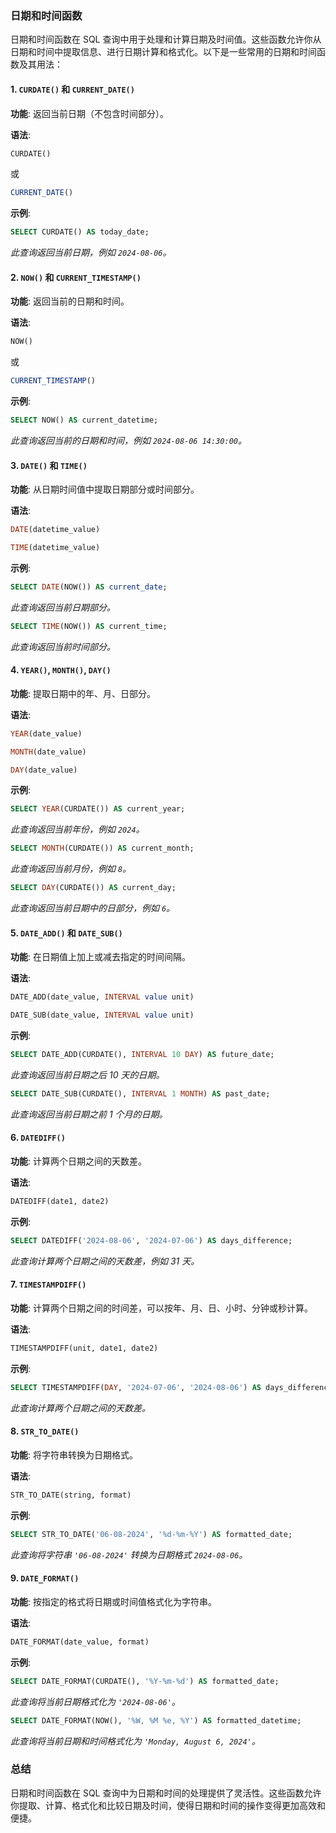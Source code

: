 ### 日期和时间函数

日期和时间函数在 SQL 查询中用于处理和计算日期及时间值。这些函数允许你从日期和时间中提取信息、进行日期计算和格式化。以下是一些常用的日期和时间函数及其用法：

#### 1. `CURDATE()` 和 `CURRENT_DATE()`

**功能**: 返回当前日期（不包含时间部分）。

**语法**:
```sql
CURDATE()
```
或
```sql
CURRENT_DATE()
```

**示例**:
```sql
SELECT CURDATE() AS today_date;
```
*此查询返回当前日期，例如 `2024-08-06`。*

#### 2. `NOW()` 和 `CURRENT_TIMESTAMP()`

**功能**: 返回当前的日期和时间。

**语法**:
```sql
NOW()
```
或
```sql
CURRENT_TIMESTAMP()
```

**示例**:
```sql
SELECT NOW() AS current_datetime;
```
*此查询返回当前的日期和时间，例如 `2024-08-06 14:30:00`。*

#### 3. `DATE()` 和 `TIME()`

**功能**: 从日期时间值中提取日期部分或时间部分。

**语法**:
```sql
DATE(datetime_value)
```
```sql
TIME(datetime_value)
```

**示例**:
```sql
SELECT DATE(NOW()) AS current_date;
```
*此查询返回当前日期部分。*

```sql
SELECT TIME(NOW()) AS current_time;
```
*此查询返回当前时间部分。*

#### 4. `YEAR()`, `MONTH()`, `DAY()`

**功能**: 提取日期中的年、月、日部分。

**语法**:
```sql
YEAR(date_value)
```
```sql
MONTH(date_value)
```
```sql
DAY(date_value)
```

**示例**:
```sql
SELECT YEAR(CURDATE()) AS current_year;
```
*此查询返回当前年份，例如 `2024`。*

```sql
SELECT MONTH(CURDATE()) AS current_month;
```
*此查询返回当前月份，例如 `8`。*

```sql
SELECT DAY(CURDATE()) AS current_day;
```
*此查询返回当前日期中的日部分，例如 `6`。*

#### 5. `DATE_ADD()` 和 `DATE_SUB()`

**功能**: 在日期值上加上或减去指定的时间间隔。

**语法**:
```sql
DATE_ADD(date_value, INTERVAL value unit)
```
```sql
DATE_SUB(date_value, INTERVAL value unit)
```

**示例**:
```sql
SELECT DATE_ADD(CURDATE(), INTERVAL 10 DAY) AS future_date;
```
*此查询返回当前日期之后 10 天的日期。*

```sql
SELECT DATE_SUB(CURDATE(), INTERVAL 1 MONTH) AS past_date;
```
*此查询返回当前日期之前 1 个月的日期。*

#### 6. `DATEDIFF()`

**功能**: 计算两个日期之间的天数差。

**语法**:
```sql
DATEDIFF(date1, date2)
```

**示例**:
```sql
SELECT DATEDIFF('2024-08-06', '2024-07-06') AS days_difference;
```
*此查询计算两个日期之间的天数差，例如 31 天。*

#### 7. `TIMESTAMPDIFF()`

**功能**: 计算两个日期之间的时间差，可以按年、月、日、小时、分钟或秒计算。

**语法**:
```sql
TIMESTAMPDIFF(unit, date1, date2)
```

**示例**:
```sql
SELECT TIMESTAMPDIFF(DAY, '2024-07-06', '2024-08-06') AS days_difference;
```
*此查询计算两个日期之间的天数差。*

#### 8. `STR_TO_DATE()`

**功能**: 将字符串转换为日期格式。

**语法**:
```sql
STR_TO_DATE(string, format)
```

**示例**:
```sql
SELECT STR_TO_DATE('06-08-2024', '%d-%m-%Y') AS formatted_date;
```
*此查询将字符串 `'06-08-2024'` 转换为日期格式 `2024-08-06`。*

#### 9. `DATE_FORMAT()`

**功能**: 按指定的格式将日期或时间值格式化为字符串。

**语法**:
```sql
DATE_FORMAT(date_value, format)
```

**示例**:
```sql
SELECT DATE_FORMAT(CURDATE(), '%Y-%m-%d') AS formatted_date;
```
*此查询将当前日期格式化为 `'2024-08-06'`。*

```sql
SELECT DATE_FORMAT(NOW(), '%W, %M %e, %Y') AS formatted_datetime;
```
*此查询将当前日期和时间格式化为 `'Monday, August 6, 2024'`。*

### 总结

日期和时间函数在 SQL 查询中为日期和时间的处理提供了灵活性。这些函数允许你提取、计算、格式化和比较日期及时间，使得日期和时间的操作变得更加高效和便捷。